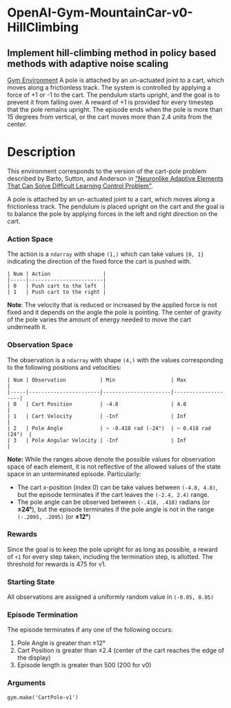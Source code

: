 # OpenAI-Gym-MountainCar-v0-HillClimbing
## Implement hill-climbing method in policy based methods with adaptive noise scaling

[Gym Environment](https://github.com/openai/gym/blob/master/gym/envs/classic_control/cartpole.py)
A pole is attached by an un-actuated joint to a cart, which moves along a frictionless track. The system is controlled by applying a force of +1 or -1 to the cart. The pendulum starts upright, and the goal is to prevent it from falling over. A reward of +1 is provided for every timestep that the pole remains upright. The episode ends when the pole is more than 15 degrees from vertical, or the cart moves more than 2.4 units from the center.


# Description
This environment corresponds to the version of the cart-pole problem described by Barto, Sutton, and Anderson in ["Neuronlike Adaptive Elements That Can Solve Difficult Learning Control Problem"](https://ieeexplore.ieee.org/document/6313077).

A pole is attached by an un-actuated joint to a cart, which moves along a frictionless track. The pendulum is placed upright on the cart and the goal is to balance the pole by applying forces in the left and right direction on the cart.


### Action Space

The action is a `ndarray` with shape `(1,)` which can take values `{0, 1}` indicating the direction of the fixed force the cart is pushed with.
```
| Num | Action                 |
|-----|------------------------|
| 0   | Push cart to the left  |
| 1   | Push cart to the right |
```

**Note**: The velocity that is reduced or increased by the applied force is not fixed and it depends on the angle the pole is pointing. The center of gravity of the pole varies the amount of energy needed to move the cart underneath it.

### Observation Space

The observation is a `ndarray` with shape `(4,)` with the values corresponding to the following positions and velocities:
```
| Num | Observation           | Min                  | Max                |
|-----|-----------------------|----------------------|--------------------|
| 0   | Cart Position         | -4.8                 | 4.8                |
| 1   | Cart Velocity         | -Inf                 | Inf                |
| 2   | Pole Angle            | ~ -0.418 rad (-24°)  | ~ 0.418 rad (24°)  |
| 3   | Pole Angular Velocity | -Inf                 | Inf                |
```

**Note:** While the ranges above denote the possible values for observation space of each element, it is not reflective of the allowed values of the state space in an unterminated episode. Particularly:
-  The cart x-position (index 0) can be take values between `(-4.8, 4.8)`, but the episode terminates if the cart leaves the `(-2.4, 2.4)` range.
-  The pole angle can be observed between  `(-.418, .418)` radians (or **±24°**), but the episode terminates if the pole angle is not in the range `(-.2095, .2095)` (or **±12°**)


### Rewards
Since the goal is to keep the pole upright for as long as possible, a reward of `+1` for every step taken, including the termination step, is allotted. The threshold for rewards is 475 for v1.


### Starting State
All observations are assigned a uniformly random value in `(-0.05, 0.05)`


### Episode Termination
The episode terminates if any one of the following occurs:
  1. Pole Angle is greater than ±12°
  2. Cart Position is greater than ±2.4 (center of the cart reaches the edge of the display)
  3. Episode length is greater than 500 (200 for v0)

### Arguments
```
gym.make('CartPole-v1')
```
